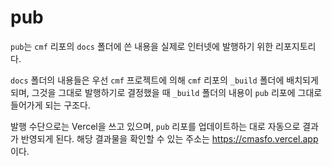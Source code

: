 
# pub

`pub`는 `cmf` 리포의 `docs` 폴더에 쓴 내용을 실제로 인터넷에 발행하기 위한 리포지토리다.

`docs` 폴더의 내용들은 우선 `cmf` 프로젝트에 의해 `cmf` 리포의 `_build` 폴더에 배치되게 되며, 그것을 그대로 발행하기로 결정했을 때 `_build` 폴더의 내용이 `pub` 리포에 그대로 들어가게 되는 구조다.

발행 수단으로는 Vercel을 쓰고 있으며, `pub` 리포를 업데이트하는 대로 자동으로 결과가 반영되게 된다. 해당 결과물을 확인할 수 있는 주소는 <https://cmasfo.vercel.app>이다.
